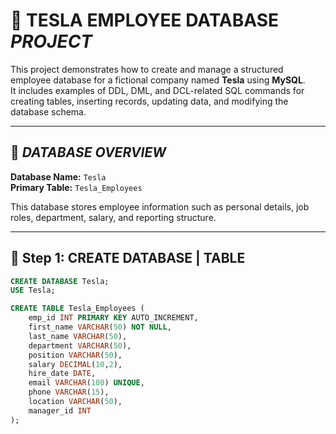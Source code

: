 # 🚀 TESLA EMPLOYEE DATABASE *PROJECT*

This project demonstrates how to create and manage a structured employee database for a fictional company named **Tesla** using **MySQL**.  
It includes examples of DDL, DML, and DCL-related SQL commands for creating tables, inserting records, updating data, and modifying the database schema.

---

## 📁 *DATABASE OVERVIEW*

**Database Name:** `Tesla`  
**Primary Table:** `Tesla_Employees`

This database stores employee information such as personal details, job roles, department, salary, and reporting structure.

---

## 🧱 Step 1: CREATE DATABASE | TABLE  

```sql
CREATE DATABASE Tesla;
USE Tesla;

CREATE TABLE Tesla_Employees (
    emp_id INT PRIMARY KEY AUTO_INCREMENT,
    first_name VARCHAR(50) NOT NULL,
    last_name VARCHAR(50),
    department VARCHAR(50),
    position VARCHAR(50),
    salary DECIMAL(10,2),
    hire_date DATE,
    email VARCHAR(100) UNIQUE,
    phone VARCHAR(15),
    location VARCHAR(50),
    manager_id INT
);

